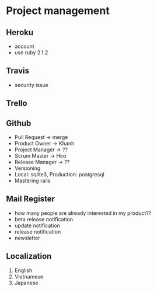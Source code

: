 Project management
===================

Heroku
-------------

  - account
  - use ruby 2.1.2

Travis
-------------

  - security issue

Trello
-------------


Github
-------------

  - Pull Request -> merge
  - Product Owner -> Khanh
  - Project Manager -> ??
  - Scrum Master -> Hiro
  - Release Manager -> ??
  - Versioning
  - Local: sqlite3, Production: postgresql
  - Mastering rails

Mail Register
---------------

  - how many people are already interested in my product??
  - beta release notification
  - update notification
  - release notification
  - newsletter

Localization
---------------

  1. English
  2. Vietnamese
  3. Japanese
